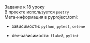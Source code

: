 Задание к 18 уроку<br>
В проекте используется `poetry`<br>
Мета-информация в pyproject.toml:

- зависимости: `python`, `pytest`, `selene`

- dev-зависимости: `flake8`, `pylint`